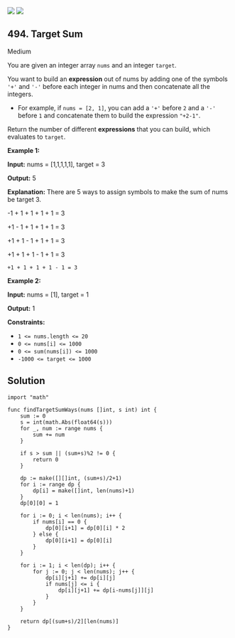 [![](https://img.shields.io/github/stars/javadev/LeetCode-in-All?label=Stars&style=flat-square)](https://github.com/javadev/LeetCode-in-All)
[![](https://img.shields.io/github/forks/javadev/LeetCode-in-All?label=Fork%20me%20on%20GitHub%20&style=flat-square)](https://github.com/javadev/LeetCode-in-All/fork)

## 494\. Target Sum

Medium

You are given an integer array `nums` and an integer `target`.

You want to build an **expression** out of nums by adding one of the symbols `'+'` and `'-'` before each integer in nums and then concatenate all the integers.

*   For example, if `nums = [2, 1]`, you can add a `'+'` before `2` and a `'-'` before `1` and concatenate them to build the expression `"+2-1"`.

Return the number of different **expressions** that you can build, which evaluates to `target`.

**Example 1:**

**Input:** nums = [1,1,1,1,1], target = 3

**Output:** 5

**Explanation:** There are 5 ways to assign symbols to make the sum of nums be target 3. 

-1 + 1 + 1 + 1 + 1 = 3 

+1 - 1 + 1 + 1 + 1 = 3 

+1 + 1 - 1 + 1 + 1 = 3 

+1 + 1 + 1 - 1 + 1 = 3 

    +1 + 1 + 1 + 1 - 1 = 3

**Example 2:**

**Input:** nums = [1], target = 1

**Output:** 1

**Constraints:**

*   `1 <= nums.length <= 20`
*   `0 <= nums[i] <= 1000`
*   `0 <= sum(nums[i]) <= 1000`
*   `-1000 <= target <= 1000`

## Solution

```golang
import "math"

func findTargetSumWays(nums []int, s int) int {
	sum := 0
	s = int(math.Abs(float64(s)))
	for _, num := range nums {
		sum += num
	}

	if s > sum || (sum+s)%2 != 0 {
		return 0
	}

	dp := make([][]int, (sum+s)/2+1)
	for i := range dp {
		dp[i] = make([]int, len(nums)+1)
	}
	dp[0][0] = 1

	for i := 0; i < len(nums); i++ {
		if nums[i] == 0 {
			dp[0][i+1] = dp[0][i] * 2
		} else {
			dp[0][i+1] = dp[0][i]
		}
	}

	for i := 1; i < len(dp); i++ {
		for j := 0; j < len(nums); j++ {
			dp[i][j+1] += dp[i][j]
			if nums[j] <= i {
				dp[i][j+1] += dp[i-nums[j]][j]
			}
		}
	}

	return dp[(sum+s)/2][len(nums)]
}
```